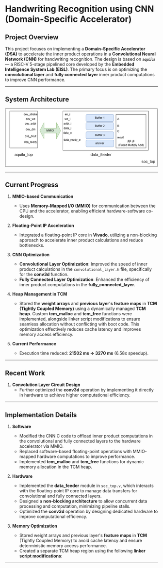 # **Handwriting Recognition using CNN (Domain-Specific Accelerator)**  

## **Project Overview**  
This project focuses on implementing a **Domain-Specific Accelerator (DSA)** to accelerate the inner product operations in a **Convolutional Neural Network (CNN)** for handwriting recognition. The design is based on **`aquila`** — a RISC-V 5-stage pipelined core developed by the **Embedded Intelligence System Lab (EISL)**. The primary focus is on optimizing the **convolutional layer** and **fully connected layer** inner product computations to improve CNN performance.  

---

## **System Architecture**  
![block diagram](diagram.png)  

---

## **Current Progress**  

1. **MMIO-based Communication**  
   - Uses **Memory-Mapped I/O (MMIO)** for communication between the CPU and the accelerator, enabling efficient hardware-software co-design.  

2. **Floating-Point IP Acceleration**  
   - Integrated a floating-point IP core in **Vivado**, utilizing a non-blocking approach to accelerate inner product calculations and reduce bottlenecks.  

3. **CNN Optimization**  
   - **Convolutional Layer Optimization**: Improved the speed of inner product calculations in the `convolutional_layer.h` file, specifically for the **conv3d** function.  
   - **Fully Connected Layer Optimization**: Enhanced the efficiency of inner product computations in the **fully_connected_layer**.  

4. **Heap Management in TCM**  
   - Stored the **weight arrays** and **previous layer's feature maps** in **TCM (Tightly Coupled Memory)** using a dynamically managed **TCM heap**. Custom **tcm_malloc** and **tcm_free** functions were implemented, alongside linker script modifications to ensure seamless allocation without conflicting with boot code. This optimization effectively reduces cache latency and improves memory access efficiency.

5. **Current Performance**  
   - Execution time reduced: **21502 ms → 3270 ms** (6.58x speedup).  


---

## **Recent Work**  

1. **Convolution Layer Circuit Design**  
   - Further optimized the **conv3d** operation by implementing it directly in hardware to achieve higher computational efficiency.  

---

## **Implementation Details**  

1. **Software**  
   - Modified the CNN C code to offload inner product computations in the convolutional and fully connected layers to the hardware accelerator via MMIO.  
   - Replaced software-based floating-point operations with MMIO-mapped hardware computations to improve performance.  
   - Implemented **tcm_malloc** and **tcm_free** functions for dynamic memory allocation in the TCM heap.  

2. **Hardware**  
   - Implemented the **data_feeder** module in `soc_top.v`, which interacts with the floating-point IP core to manage data transfers for convolutional and fully connected layers.  
   - Designed a **non-blocking architecture** to allow concurrent data processing and computation, minimizing pipeline stalls.  
   - Optimized the **conv3d** operation by designing dedicated hardware to improve computational efficiency.  

3. **Memory Optimization**  
   - Stored weight arrays and previous layer's **feature maps** in **TCM** (Tightly Coupled Memory) to avoid cache latency and ensure deterministic memory access performance.  
   - Created a separate TCM heap region using the following **linker script modifications**:  

---
